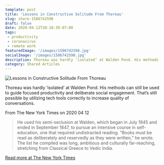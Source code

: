 ```yaml
---
template: post
title: 'Lessons in Constructive Solitude From Thoreau'
slug: share-1586742598
draft: false
date: 2020-04-12T20:18:39-07:00
tags:
 - productivity
 - coronavirus
 - remote work
featuredImage: '/images/1586742598.jpg'
socialImage: '/images/1586742598.jpg'
description: Thoreau was hardly ‘isolated’ at Walden Pond. His methods can still be used to guide focused productivity and deliberate social engagement. That’s still possible by utilizing tech tools correctly to increase quality of conversations.  
category: Shared Articles
---
```

![Lessons in Constructive Solitude From Thoreau]('/images/1586742598.jpg')

Thoreau was hardly ‘isolated’ at Walden Pond. His methods can still be used to guide focused productivity and deliberate social engagement. That’s still possible by utilizing tech tools correctly to increase quality of conversations.  

From The New York Times on 2020 04 12
> He used his semi-seclusion at Walden, which began in July 1845 and ended in September 1847, to pursue an intensive course in self-education, one that required undistracted reading. “Books must be read as deliberately and reservedly as they were written,” he wrote. The list he compiled was long, ambitious and culturally far-reaching, stretching from Classical Greece to Vedic India.

[Read more at The New York Times](https://www.nytimes.com/2020/04/09/arts/design/thoreau-walden-coronavirus-quarantine.html)
